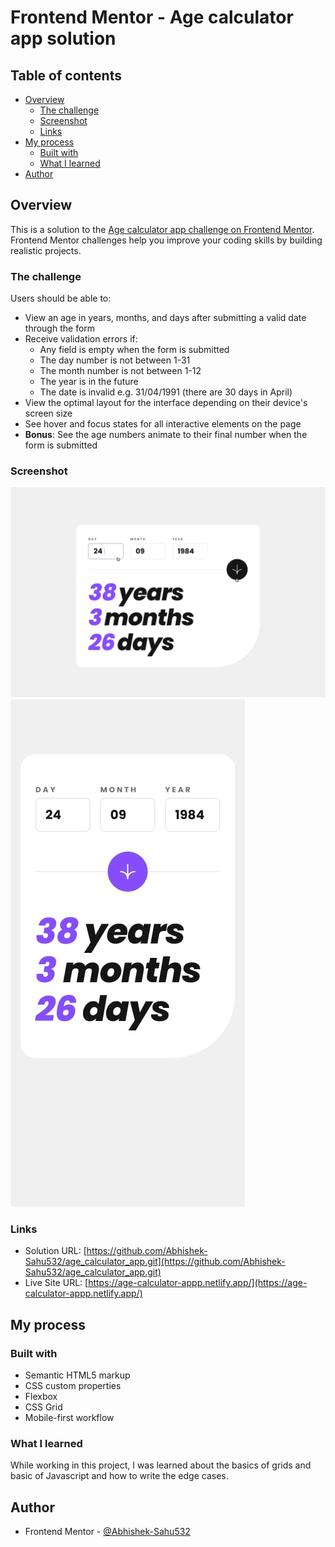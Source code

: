 # Frontend Mentor - Age calculator app solution

## Table of contents

- [Overview](#overview)
  - [The challenge](#the-challenge)
  - [Screenshot](#screenshot)
  - [Links](#links)
- [My process](#my-process)
  - [Built with](#built-with)
  - [What I learned](#what-i-learned)
- [Author](#author)

## Overview

This is a solution to the [Age calculator app challenge on Frontend Mentor](https://www.frontendmentor.io/challenges/age-calculator-app-dF9DFFpj-Q). Frontend Mentor challenges help you improve your coding skills by building realistic projects. 

### The challenge

Users should be able to:

- View an age in years, months, and days after submitting a valid date through the form
- Receive validation errors if:
  - Any field is empty when the form is submitted
  - The day number is not between 1-31
  - The month number is not between 1-12
  - The year is in the future
  - The date is invalid e.g. 31/04/1991 (there are 30 days in April)
- View the optimal layout for the interface depending on their device's screen size
- See hover and focus states for all interactive elements on the page
- **Bonus**: See the age numbers animate to their final number when the form is submitted

### Screenshot

![Desktiop View](./design/active-states.jpg)
![Mobile View](./design/mobile-design.jpg)

### Links

- Solution URL: [https://github.com/Abhishek-Sahu532/age_calculator_app.git](https://github.com/Abhishek-Sahu532/age_calculator_app.git)
- Live Site URL: [https://age-calculator-appp.netlify.app/](https://age-calculator-appp.netlify.app/)

## My process

### Built with

- Semantic HTML5 markup
- CSS custom properties
- Flexbox
- CSS Grid
- Mobile-first workflow

### What I learned

While working in this project, I was learned about the basics of grids and basic of Javascript and how to write the edge cases.


## Author

- Frontend Mentor - [@Abhishek-Sahu532](https://www.frontendmentor.io/profile/yourusername)
